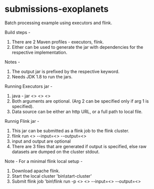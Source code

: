 # submissions-exoplanets
Batch processing example using executors and flink.

Build steps -

1. There are 2 Maven profiles - executors, flink.
2. Either can be used to generate the jar with dependencies for the respective implementation.

Notes -
1. The output jar is prefixed by the respective keyword.
2. Needs JDK 1.8 to run the jars.

Running Executors jar -
1. java - jar <<jar file name>> <<data source>> <<number of threads in pool>>
2. Both arguments are optional. (Arg 2 can be specified only if arg 1 is specified).
3. Data source can be either an http URL, or a full path to local file.
    
Runnig Flink jar -
1. This jar can be submitted as a flink job to the flink cluster.
2. flink run <<jar file name>> --input=<<data source>> --output=<<data sink>>
3. input and output are optional
4. There are 3 files that are generated if output is specified, else raw datasets are dumped on the cluster stdout.

Note - For a minimal flink local setup -
1. Download apache flink.
2. Start the local cluster 'bin\start-cluster'
3. Submit flink job 'bin\flink run -p <<parallelism>> <<jar file name>> --input=<<data source>> --output=<<data sink>>

